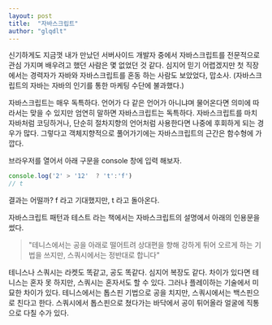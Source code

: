 ```yaml
---
layout: post
title:  "자바스크립트"
author: "glqdlt"
---
```


신기하게도 지금껏 내가 만났던 서버사이드 개발자 중에서 자바스크립트를 전문적으로 관심 가지며 배우려고 했던 사람은 몇 없었던 것 같다. 심지어 믿기 어렵겠지만 첫 직장에서는 경력자가 자바와 자바스크립트를 혼동 하는 사람도 보았었다, 맙소사. (자바스크립트의 자바는 자바의 인기를 통한 마케팅 수단에 불과했다.)

자바스크립트는 매우 독특하다. 언어가 다 같은 언어가 아니냐며 물어온다면 의미에 따라서는 맞을 수 있지만 엄연히 말하면 자바스크립트는 독특하다. 자바스크립트를 마치 자바처럼 코딩하거나, 단순히 절차지향의 언어처럼 사용한다면 나중에 후회하게 되는 경우가 많다. 그렇다고 객체지향적으로 풀어가기에는 자바스크립트의 근간은 함수형에 가깝다.

브라우저를 열어서 아래 구문을 console 창에 입력 해보자.
```javascript
console.log('2' > '12'  ? 't':'f')
// t
```

결과는 어떨까? f 라고 기대했지만, t 라고 돌아온다.

자바스크립트 패턴과 테스트 라는 책에서는 자바스크립트의 설명에서 아래의 인용문을 썼다.

> "테니스에서는 공을 아래로 떨어트려 상대편을 향해 강하게 튀어 오르게 하는 기법을 쓰지만, 스쿼시에서는 정반대로 합니다"

테니스나 스쿼시는 라켓도 똑같고, 공도 똑같다. 심지어 복장도 같다. 차이가 있다면 테니스는 혼자 못 하지만, 스쿼시는 혼자서도 할 수 있다. 그러나 플레이하는 기술에서 미묘한 차이가 있다. 테니스에서는 톱스핀 기법으로 공을 치지만, 스쿼시에서는 백스핀으로 친다고 한다. 스쿼시에서 톱스핀으로 쳤다가는 바닥에서 공이 튀어올라 얼굴에 직통으로 다칠 수가 있다.

